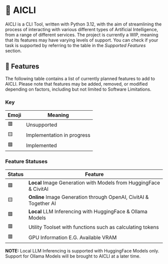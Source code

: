 # 🦾 AICLI

AICLI is a CLI Tool, written with Python 3.12, with the aim of streamlining
the process of interacting with various different types of Artificial Intelligence,
from a range of different services. The project is currently a WIP, meaning that
its features may have varying levels of support. You can check if your task is
supported by referring to the table in the *Supported Features* section.

## 🤔 Features

The following table contains a list of currently planned features to add to AICLI.
Please note that features may be added, removed, or modified depending on factors,
including but not limited to Software Limitations.

### Key

| Emoji | Meaning                     |
|-------|-----------------------------|
| 🟥    | Unsupported                 |
| 🟨    | Implementation in progress  |
| 🟩    | Implemented                 |


### Feature Statuses

| Status | Feature                                                           |
|--------|-------------------------------------------------------------------|
| 🟩     | **Local** Image Generation with Models from HuggingFace & CivitAI |
| 🟨     | **Online** Image Generation through OpenAI, CivitAI & Together AI |
| 🟩     | **Local** LLM Inferencing with HuggingFace & Ollama Models        |
| 🟥     | Utility Toolset with functions such as calculating tokens         |
| 🟥     | GPU Information E.G. Available VRAM                               |

**NOTE:** Local LLM Inferencing is supported with HuggingFace Models only.
Support for Ollama Models will be brought to AICLI at a later time.